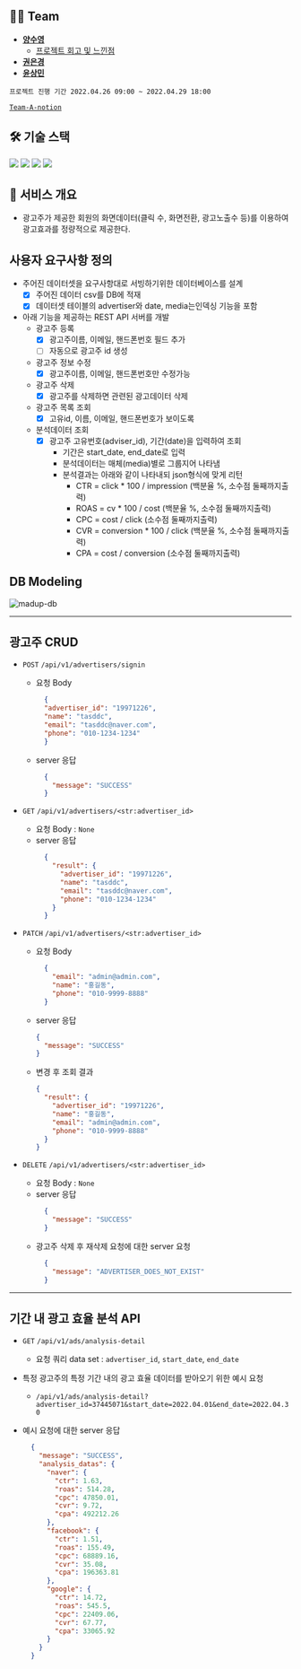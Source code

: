 ## 👩‍💻 Team
- **[양수영](https://github.com/tasddc1226)**
    - [프로젝트 회고 및 느낀점](https://tasddc.tistory.com/138)
- **[권은경](https://github.com/fore0919)**
- **[윤상민](https://github.com/redtea89)**

`프로젝트 진행 기간 2022.04.26 09:00 ~ 2022.04.29 18:00`

[`Team-A-notion`](https://pretty-marlin-13a.notion.site/Team-A-03cf51c7174847ce88a6302e6939ea2a)


## 🛠 기술 스택
<img src="https://img.shields.io/badge/python-3776AB?style=plastic&logo=python&logoColor=white">
<img src="https://img.shields.io/badge/django-092E20?style=plastic&logo=django&logoColor=white">
<img src="https://img.shields.io/badge/mysql-C70D2C?style=plastic&logo=mysql&logoColor=white">
<img src="https://img.shields.io/badge/docker-2496ED?style=plastic&logo=docker&logoColor=white">


## 🍦 서비스 개요
- 광고주가 제공한 회원의 화면데이터(클릭 수, 화면전환, 광고노출수 등)를 이용하여 광고효과를 정량적으로 제공한다.

## 사용자 요구사항 정의
- 주어진 데이터셋을 요구사항대로 서빙하기위한 데이터베이스를 설계
    - [x] 주어진 데이터 csv를 DB에 적재
    - [x] 데이터셋 테이블의 advertiser와 date, media는인덱싱 기능을 포함
- 아래 기능을 제공하는 REST API 서버를 개발
    - 광고주 등록
        - [x] 광고주이름, 이메일, 핸드폰번호 필드 추가
        - [ ] 자동으로 광고주 id 생성
    - 광고주 정보 수정
        - [x] 광고주이름, 이메일, 핸드폰번호만 수정가능
    - 광고주 삭제
        - [x] 광고주를 삭제하면 관련된 광고데이터 삭제
    - 광고주 목록 조회
        - [x] 고유id, 이름, 이메일, 핸드폰번호가 보이도록
    - 분석데이터 조회
        - [x] 광고주 고유번호(adviser_id), 기간(date)을 입력하여 조회
            - 기간은 start_date, end_date로 입력
            - 분석데이터는 매체(media)별로 그룹지어 나타냄
            - 분석결과는 아래와 같이 나타내되 json형식에 맞게 리턴
                - CTR = click * 100 / impression (백분율 %, 소수점 둘째까지출력)
                - ROAS = cv * 100 / cost (백분율 %, 소수점 둘째까지출력)
                - CPC = cost / click (소수점 둘째까지출력)
                - CVR = conversion * 100 / click (백분율 %, 소수점 둘째까지출력)
                - CPA = cost / conversion (소수점 둘째까지출력)



## DB Modeling
![madup-db](https://user-images.githubusercontent.com/55699007/165890362-65309bbb-0e77-4396-bbcb-973b2dc94f3f.png)


---
## 광고주 CRUD
- `POST` `/api/v1/advertisers/signin`
  - 요청 Body
    ```json
      {
      "advertiser_id": "19971226",
      "name": "tasddc",
      "email": "tasddc@naver.com",
      "phone": "010-1234-1234"
      }
    ```
  - server 응답
    ```json
      {
        "message": "SUCCESS"
      }
    ```
- `GET` `/api/v1/advertisers/<str:advertiser_id>`
  - 요청 Body : `None`
  - server 응답
    ```json
      {
        "result": {
          "advertiser_id": "19971226",
          "name": "tasddc",
          "email": "tasddc@naver.com",
          "phone": "010-1234-1234"
        }
      }
    ```

- `PATCH` `/api/v1/advertisers/<str:advertiser_id>`
  - 요청 Body
    ```json
      {
        "email": "admin@admin.com",
        "name": "홍길동",
        "phone": "010-9999-8888"
      }
    ```
  - server 응답
    ```json
    {
      "message": "SUCCESS"
    }
    ```
  - 변경 후 조회 결과
    ```json
    {
      "result": {
        "advertiser_id": "19971226",
        "name": "홍길동",
        "email": "admin@admin.com",
        "phone": "010-9999-8888"
      }
    }
    ```


- `DELETE` `/api/v1/advertisers/<str:advertiser_id>`
  - 요청 Body : `None`
  - server 응답
    ```json
      {
        "message": "SUCCESS"
      }
    ```
  - 광고주 삭제 후 재삭제 요청에 대한 server 요청
    ```json
      {
        "message": "ADVERTISER_DOES_NOT_EXIST"
      }
    ```

---
## 기간 내 광고 효율 분석 API

- `GET` `/api/v1/ads/analysis-detail`
  - 요청 쿼리 data set : `advertiser_id`, `start_date`, `end_date`

- 특정 광고주의 특정 기간 내의 광고 효율 데이터를 받아오기 위한 예시 요청
  - `/api/v1/ads/analysis-detail?advertiser_id=37445071&start_date=2022.04.01&end_date=2022.04.30`

- 예시 요청에 대한 server 응답
  ```json
    {
      "message": "SUCCESS",
      "analysis_datas": {
        "naver": {
          "ctr": 1.63,
          "roas": 514.28,
          "cpc": 47850.01,
          "cvr": 9.72,
          "cpa": 492212.26
        },
        "facebook": {
          "ctr": 1.51,
          "roas": 155.49,
          "cpc": 68889.16,
          "cvr": 35.08,
          "cpa": 196363.81
        },
        "google": {
          "ctr": 14.72,
          "roas": 545.5,
          "cpc": 22409.06,
          "cvr": 67.77,
          "cpa": 33065.92
        }
      }
    }
  ```
  
